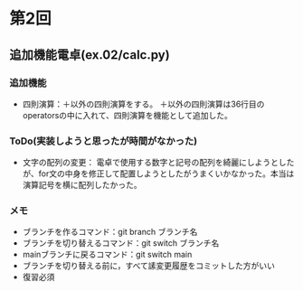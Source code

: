 # 第2回
## 追加機能電卓(ex.02/calc.py)
### 追加機能
- 四則演算：＋以外の四則演算をする。
＋以外の四則演算は36行目のoperatorsの中に入れて、四則演算を機能として追加した。

### ToDo(実装しようと思ったが時間がなかった)
- 文字の配列の変更：
電卓で使用する数字と記号の配列を綺麗にしようとしたが、for文の中身を修正して配置しようとしたがうまくいかなかった。本当は演算記号を横に配列したかった。

### メモ
- ブランチを作るコマンド：git branch ブランチ名
- ブランチを切り替えるコマンド：git switch ブランチ名
- mainブランチに戻るコマンド：git switch main
- ブランチを切り替える前に，すべて䛾変更履歴をコミットした方がいい
- 復習必須